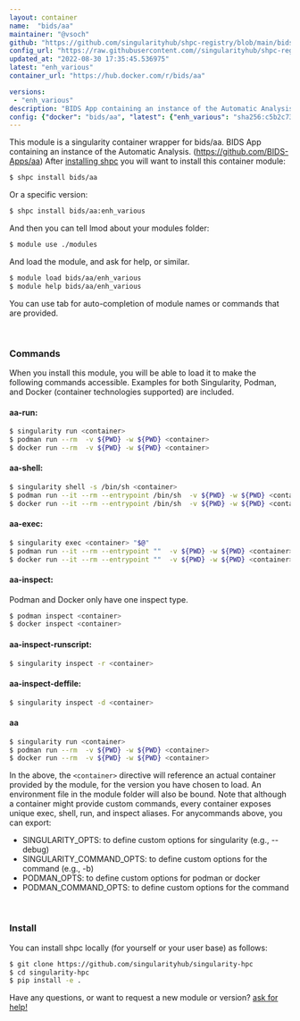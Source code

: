 ```yaml
---
layout: container
name:  "bids/aa"
maintainer: "@vsoch"
github: "https://github.com/singularityhub/shpc-registry/blob/main/bids/aa/container.yaml"
config_url: "https://raw.githubusercontent.com//singularityhub/shpc-registry/main/bids/aa/container.yaml"
updated_at: "2022-08-30 17:35:45.536975"
latest: "enh_various"
container_url: "https://hub.docker.com/r/bids/aa"

versions:
 - "enh_various"
description: "BIDS App containing an instance of the Automatic Analysis. (https://github.com/BIDS-Apps/aa)"
config: {"docker": "bids/aa", "latest": {"enh_various": "sha256:c5b2c733ee6475449066f7dfe7865cc4bf2c74fe3c1150fd4f61a6fed2a6f78b"}, "tags": {"enh_various": "sha256:c5b2c733ee6475449066f7dfe7865cc4bf2c74fe3c1150fd4f61a6fed2a6f78b"}, "filter": ["enh_various"], "maintainer": "@vsoch", "description": "BIDS App containing an instance of the Automatic Analysis. (https://github.com/BIDS-Apps/aa)", "url": "https://hub.docker.com/r/bids/aa"}
---
```


This module is a singularity container wrapper for bids/aa.
BIDS App containing an instance of the Automatic Analysis. (https://github.com/BIDS-Apps/aa)
After [installing shpc](#install) you will want to install this container module:


```bash
$ shpc install bids/aa
```

Or a specific version:

```bash
$ shpc install bids/aa:enh_various
```

And then you can tell lmod about your modules folder:

```bash
$ module use ./modules
```

And load the module, and ask for help, or similar.

```bash
$ module load bids/aa/enh_various
$ module help bids/aa/enh_various
```

You can use tab for auto-completion of module names or commands that are provided.

<br>

### Commands

When you install this module, you will be able to load it to make the following commands accessible.
Examples for both Singularity, Podman, and Docker (container technologies supported) are included.

#### aa-run:

```bash
$ singularity run <container>
$ podman run --rm  -v ${PWD} -w ${PWD} <container>
$ docker run --rm  -v ${PWD} -w ${PWD} <container>
```

#### aa-shell:

```bash
$ singularity shell -s /bin/sh <container>
$ podman run --it --rm --entrypoint /bin/sh  -v ${PWD} -w ${PWD} <container>
$ docker run --it --rm --entrypoint /bin/sh  -v ${PWD} -w ${PWD} <container>
```

#### aa-exec:

```bash
$ singularity exec <container> "$@"
$ podman run --it --rm --entrypoint ""  -v ${PWD} -w ${PWD} <container> "$@"
$ docker run --it --rm --entrypoint ""  -v ${PWD} -w ${PWD} <container> "$@"
```

#### aa-inspect:

Podman and Docker only have one inspect type.

```bash
$ podman inspect <container>
$ docker inspect <container>
```

#### aa-inspect-runscript:

```bash
$ singularity inspect -r <container>
```

#### aa-inspect-deffile:

```bash
$ singularity inspect -d <container>
```



#### aa

```bash
$ singularity run <container>
$ podman run --rm  -v ${PWD} -w ${PWD} <container>
$ docker run --rm  -v ${PWD} -w ${PWD} <container>
```


In the above, the `<container>` directive will reference an actual container provided
by the module, for the version you have chosen to load. An environment file in the
module folder will also be bound. Note that although a container
might provide custom commands, every container exposes unique exec, shell, run, and
inspect aliases. For anycommands above, you can export:

 - SINGULARITY_OPTS: to define custom options for singularity (e.g., --debug)
 - SINGULARITY_COMMAND_OPTS: to define custom options for the command (e.g., -b)
 - PODMAN_OPTS: to define custom options for podman or docker
 - PODMAN_COMMAND_OPTS: to define custom options for the command

<br>
  
### Install

You can install shpc locally (for yourself or your user base) as follows:

```bash
$ git clone https://github.com/singularityhub/singularity-hpc
$ cd singularity-hpc
$ pip install -e .
```

Have any questions, or want to request a new module or version? [ask for help!](https://github.com/singularityhub/singularity-hpc/issues)
